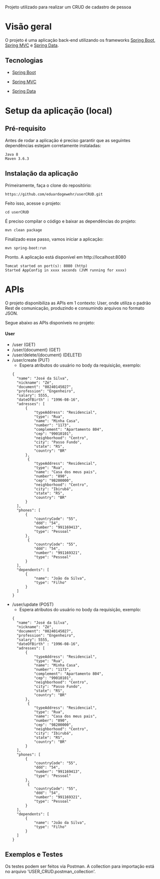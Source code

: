 Projeto utilizado para realizar um CRUD de cadastro de pessoa

# Visão geral

O projeto é uma aplicação back-end utilizando os frameworks [Spring Boot](https://projects.spring.io/spring-boot), [Spring MVC](https://docs.spring.io/spring/docs/current/spring-framework-reference/html/mvc.html) e [Spring Data](http://projects.spring.io/spring-data).

## Tecnologias

- [Spring Boot](https://projects.spring.io/spring-boot) 
 
- [Spring MVC](https://docs.spring.io/spring/docs/current/spring-framework-reference/html/mvc.html)

- [Spring Data](http://projects.spring.io/spring-data/) 

 
# Setup da aplicação (local)

## Pré-requisito

Antes de rodar a aplicação é preciso garantir que as seguintes dependências estejam corretamente instaladas:
```
Java 8
Maven 3.6.3 
```

## Instalação da aplicação

Primeiramente, faça o clone do repositório:
```
https://github.com/eduardogewehr/userCRUD.git
```
Feito isso, acesse o projeto:
```
cd userCRUD
```
É preciso compilar o código e baixar as dependências do projeto:
```
mvn clean package
```
Finalizado esse passo, vamos iniciar a aplicação:
```
mvn spring-boot:run
```
Pronto. A aplicação está disponível em http://localhost:8080
```
Tomcat started on port(s): 8080 (http)
Started AppConfig in xxxx seconds (JVM running for xxxx)
```

# APIs

O projeto disponibiliza as APIs em 1 contexto: User, onde utiliza o padrão Rest de comunicação, produzindo e consumindo arquivos no formato JSON.

Segue abaixo as APIs disponíveis no projeto:

#### User

 - /user (GET)
 - /user/{document} (GET)
 - /user/delete/{document} (DELETE)
 - /user/create (PUT)
     - Espera atributos do usuário no body da requisição, exemplo:
    ```
   {
      "name": "José da Silva",
      "nickname": "Zé",
      "document": "08240145027",
      "profession": "Engenheiro",
      "salary": 5555,
      "dateOfBirth" : "1996-08-16",
      "adresses": [
          {
              "typeAddress": "Residencial",
              "type": "Rua",
              "name": "Minha Casa",
              "number": "1173",
              "complement": "Apartamento 804",
              "cep": "99010101",
              "neighborhood": "Centro",
              "city": "Passo Fundo",
              "state": "RS",
              "country": "BR"
          },
           {
              "typeAddress": "Residencial",
              "type": "Rua",
              "name": "Casa dos meus pais",
              "number": "890",
              "cep": "98200000",
              "neighborhood": "Centro",
              "city": "Ibirubá",
              "state": "RS",
              "country": "BR"
          }
      ],
      "phones": [
          {
              "countryCode": "55",
              "ddd": "54",
              "number": "991169413",
              "type": "Pessoal"
          },
           {
              "countryCode": "55",
              "ddd": "54",
              "number": "991169321",
              "type": "Pessoal"
          }
      ],
      "dependents": [
          {
              "name": "João da Silva",
              "type": "Filho"
          } 
      ]
   } 
    ```
- /user/update (POST)
     - Espera atributos do usuário no body da requisição, exemplo:
    ```
   {
      "name": "José da Silva",
      "nickname": "Zé",
      "document": "08240145027",
      "profession": "Engenheiro",
      "salary": 5555,
      "dateOfBirth" : "1996-08-16",
      "adresses": [
          {
              "typeAddress": "Residencial",
              "type": "Rua",
              "name": "Minha Casa",
              "number": "1173",
              "complement": "Apartamento 804",
              "cep": "99010101",
              "neighborhood": "Centro",
              "city": "Passo Fundo",
              "state": "RS",
              "country": "BR"
          },
           {
              "typeAddress": "Residencial",
              "type": "Rua",
              "name": "Casa dos meus pais",
              "number": "890",
              "cep": "98200000",
              "neighborhood": "Centro",
              "city": "Ibirubá",
              "state": "RS",
              "country": "BR"
          }
      ],
      "phones": [
          {
              "countryCode": "55",
              "ddd": "54",
              "number": "991169413",
              "type": "Pessoal"
          },
           {
              "countryCode": "55",
              "ddd": "54",
              "number": "991169321",
              "type": "Pessoal"
          }
      ],
      "dependents": [
          {
              "name": "João da Silva",
              "type": "Filho"
          } 
      ]
  }
    ```

## Exemplos e Testes

Os testes podem ser feitos via Postman. A collection para importação está no arquivo 'USER_CRUD.postman_collection'.

